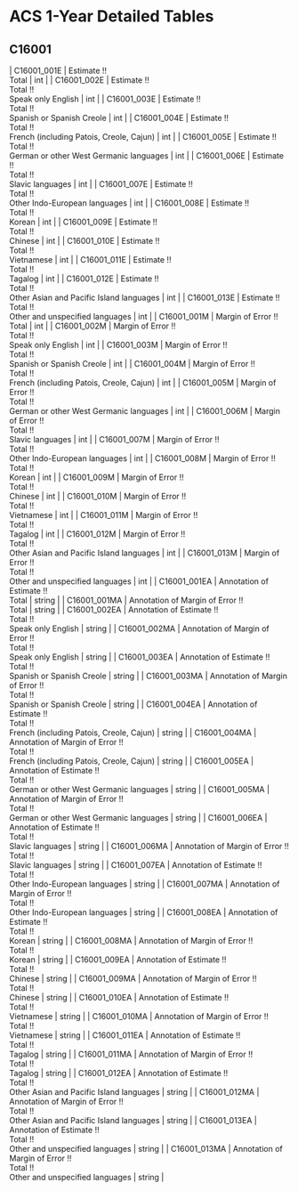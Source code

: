 # ACS 1-Year Detailed Tables

## C16001

| C16001_001E | Estimate !!<br>Total | int |
| C16001_002E | Estimate !!<br>Total !!<br>Speak only English | int |
| C16001_003E | Estimate !!<br>Total !!<br>Spanish or Spanish Creole | int |
| C16001_004E | Estimate !!<br>Total !!<br>French (including Patois, Creole, Cajun) | int |
| C16001_005E | Estimate !!<br>Total !!<br>German or other West Germanic languages | int |
| C16001_006E | Estimate !!<br>Total !!<br>Slavic languages | int |
| C16001_007E | Estimate !!<br>Total !!<br>Other Indo-European languages | int |
| C16001_008E | Estimate !!<br>Total !!<br>Korean | int |
| C16001_009E | Estimate !!<br>Total !!<br>Chinese | int |
| C16001_010E | Estimate !!<br>Total !!<br>Vietnamese | int |
| C16001_011E | Estimate !!<br>Total !!<br>Tagalog | int |
| C16001_012E | Estimate !!<br>Total !!<br>Other Asian and Pacific Island languages | int |
| C16001_013E | Estimate !!<br>Total !!<br>Other and unspecified languages | int |
| C16001_001M | Margin of Error !!<br>Total | int |
| C16001_002M | Margin of Error !!<br>Total !!<br>Speak only English | int |
| C16001_003M | Margin of Error !!<br>Total !!<br>Spanish or Spanish Creole | int |
| C16001_004M | Margin of Error !!<br>Total !!<br>French (including Patois, Creole, Cajun) | int |
| C16001_005M | Margin of Error !!<br>Total !!<br>German or other West Germanic languages | int |
| C16001_006M | Margin of Error !!<br>Total !!<br>Slavic languages | int |
| C16001_007M | Margin of Error !!<br>Total !!<br>Other Indo-European languages | int |
| C16001_008M | Margin of Error !!<br>Total !!<br>Korean | int |
| C16001_009M | Margin of Error !!<br>Total !!<br>Chinese | int |
| C16001_010M | Margin of Error !!<br>Total !!<br>Vietnamese | int |
| C16001_011M | Margin of Error !!<br>Total !!<br>Tagalog | int |
| C16001_012M | Margin of Error !!<br>Total !!<br>Other Asian and Pacific Island languages | int |
| C16001_013M | Margin of Error !!<br>Total !!<br>Other and unspecified languages | int |
| C16001_001EA | Annotation of Estimate !!<br>Total | string |
| C16001_001MA | Annotation of Margin of Error !!<br>Total | string |
| C16001_002EA | Annotation of Estimate !!<br>Total !!<br>Speak only English | string |
| C16001_002MA | Annotation of Margin of Error !!<br>Total !!<br>Speak only English | string |
| C16001_003EA | Annotation of Estimate !!<br>Total !!<br>Spanish or Spanish Creole | string |
| C16001_003MA | Annotation of Margin of Error !!<br>Total !!<br>Spanish or Spanish Creole | string |
| C16001_004EA | Annotation of Estimate !!<br>Total !!<br>French (including Patois, Creole, Cajun) | string |
| C16001_004MA | Annotation of Margin of Error !!<br>Total !!<br>French (including Patois, Creole, Cajun) | string |
| C16001_005EA | Annotation of Estimate !!<br>Total !!<br>German or other West Germanic languages | string |
| C16001_005MA | Annotation of Margin of Error !!<br>Total !!<br>German or other West Germanic languages | string |
| C16001_006EA | Annotation of Estimate !!<br>Total !!<br>Slavic languages | string |
| C16001_006MA | Annotation of Margin of Error !!<br>Total !!<br>Slavic languages | string |
| C16001_007EA | Annotation of Estimate !!<br>Total !!<br>Other Indo-European languages | string |
| C16001_007MA | Annotation of Margin of Error !!<br>Total !!<br>Other Indo-European languages | string |
| C16001_008EA | Annotation of Estimate !!<br>Total !!<br>Korean | string |
| C16001_008MA | Annotation of Margin of Error !!<br>Total !!<br>Korean | string |
| C16001_009EA | Annotation of Estimate !!<br>Total !!<br>Chinese | string |
| C16001_009MA | Annotation of Margin of Error !!<br>Total !!<br>Chinese | string |
| C16001_010EA | Annotation of Estimate !!<br>Total !!<br>Vietnamese | string |
| C16001_010MA | Annotation of Margin of Error !!<br>Total !!<br>Vietnamese | string |
| C16001_011EA | Annotation of Estimate !!<br>Total !!<br>Tagalog | string |
| C16001_011MA | Annotation of Margin of Error !!<br>Total !!<br>Tagalog | string |
| C16001_012EA | Annotation of Estimate !!<br>Total !!<br>Other Asian and Pacific Island languages | string |
| C16001_012MA | Annotation of Margin of Error !!<br>Total !!<br>Other Asian and Pacific Island languages | string |
| C16001_013EA | Annotation of Estimate !!<br>Total !!<br>Other and unspecified languages | string |
| C16001_013MA | Annotation of Margin of Error !!<br>Total !!<br>Other and unspecified languages | string |

